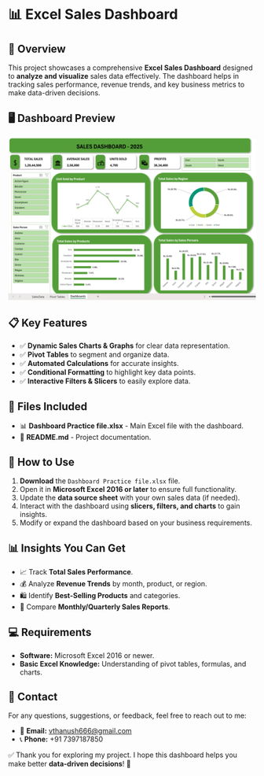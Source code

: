 # 📊 Excel Sales Dashboard  

## 📖 Overview  
This project showcases a comprehensive **Excel Sales Dashboard** designed to **analyze and visualize** sales data effectively. The dashboard helps in tracking sales performance, revenue trends, and key business metrics to make data-driven decisions.

## 🖥️ Dashboard Preview  
![Dashboard Preview](Excel_Dashboard.png)  

## 📋 Key Features  
- ✅ **Dynamic Sales Charts & Graphs** for clear data representation.  
- ✅ **Pivot Tables** to segment and organize data.  
- ✅ **Automated Calculations** for accurate insights.  
- ✅ **Conditional Formatting** to highlight key data points.  
- ✅ **Interactive Filters & Slicers** to easily explore data.  

## 📂 Files Included  
- 📊 **Dashboard Practice file.xlsx** - Main Excel file with the dashboard.  
- 📄 **README.md** - Project documentation.  

## 🚀 How to Use  
1. **Download** the `Dashboard Practice file.xlsx` file.  
2. Open it in **Microsoft Excel 2016 or later** to ensure full functionality.  
3. Update the **data source sheet** with your own sales data (if needed).  
4. Interact with the dashboard using **slicers, filters, and charts** to gain insights.  
5. Modify or expand the dashboard based on your business requirements.  

## 📊 Insights You Can Get  
- 📈 Track **Total Sales Performance**.  
- 💰 Analyze **Revenue Trends** by month, product, or region.  
- 🛍️ Identify **Best-Selling Products** and categories.  
- 📅 Compare **Monthly/Quarterly Sales Reports**.  

## 💻 Requirements  
- **Software:** Microsoft Excel 2016 or newer.  
- **Basic Excel Knowledge:** Understanding of pivot tables, formulas, and charts.  

## 📧 Contact  
For any questions, suggestions, or feedback, feel free to reach out to me:  

- 📩 **Email:** [vthanush666@gmail.com](mailto:vthanush666@gmail.com)  
- 📞 **Phone:** +91 7397187850  

✅ Thank you for exploring my project. I hope this dashboard helps you make better **data-driven decisions**! 🚀
